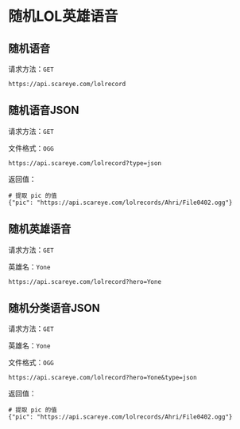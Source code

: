 # 随机LOL英雄语音

## 随机语音

请求方法：`GET`

```
https://api.scareye.com/lolrecord
```

## 随机语音JSON

请求方法：`GET`

文件格式：`OGG`

```
https://api.scareye.com/lolrecord?type=json
```

返回值：

```
# 提取 pic 的值
{"pic": "https://api.scareye.com/lolrecords/Ahri/File0402.ogg"}
```

## 随机英雄语音

请求方法：`GET`

英雄名：`Yone`

```
https://api.scareye.com/lolrecord?hero=Yone
```

## 随机分类语音JSON

请求方法：`GET`

英雄名：`Yone`

文件格式：`OGG`

```
https://api.scareye.com/lolrecord?hero=Yone&type=json
```

返回值：

```
# 提取 pic 的值
{"pic": "https://api.scareye.com/lolrecords/Ahri/File0402.ogg"}
```
